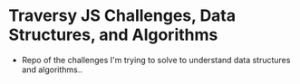 # Traversy JS Challenges, Data Structures, and Algorithms

- Repo of the challenges I'm trying to solve to understand data structures and algorithms..

